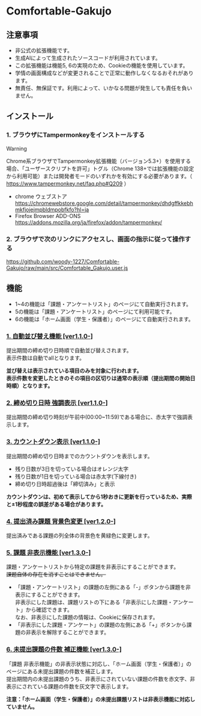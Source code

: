 # Comfortable-Gakujo
## 注意事項
- 非公式の拡張機能です。
- 生成AIによって生成されたソースコードが利用されています。
- この拡張機能は機能5, 6の実現のため、Cookieの機能を使用しています。
- 学情の画面構成などが変更されることで正常に動作しなくなるおそれがあります。
- 無責任、無保証です。利用によって、いかなる問題が発生しても責任を負いません。

## インストール
### 1. ブラウザにTampermonkeyをインストールする
> [!WARNING]
> Chrome系ブラウザでTampermonkey拡張機能（バージョン5.3+）を使用する場合、「ユーザースクリプトを許可」トグル（Chrome 138+では拡張機能の設定から利用可能）または開発者モードのいずれかを有効にする必要があります。（ https://www.tampermonkey.net/faq.php#Q209 ）
- chrome ウェブストア  
https://chromewebstore.google.com/detail/tampermonkey/dhdgffkkebhmkfjojejmpbldmpobfkfo?hl=ja  
- Firefox Browser ADD-ONS  
https://addons.mozilla.org/ja/firefox/addon/tampermonkey/
### 2. ブラウザで次のリンクにアクセスし、画面の指示に従って操作する
https://github.com/woody-1227/Comfortable-Gakujo/raw/main/src/Comfortable_Gakujo.user.js

## 機能
- 1~4の機能は「課題・アンケートリスト」のページにて自動実行されます。  
- 5の機能は「課題・アンケートリスト」のページにて利用可能です。  
- 6の機能は「ホーム画面（学生・保護者）」のページにて自動実行されます。  

### <ins>1. 自動並び替え機能 [ver1.1.0-]</ins>
提出期間の締め切り日時順で自動並び替えされます。  
表示件数は自動でallとなります。  

__並び替えは表示されている項目のみを対象に行われます。__   
__表示件数を変更したときのその項目の区切りは通常の表示順（提出期間の開始日時順）となります。__
### <ins>2. 締め切り日時 強調表示 [ver1.1.0-]</ins>
提出期間の締め切り時刻が午前中(00:00~11:59)である場合に、赤太字で強調表示します。
### <ins>3. カウントダウン表示 [ver1.1.0-]</ins>
提出期間の締め切り日時までのカウントダウンを表示します。 
- 残り日数が3日を切っている場合はオレンジ太字
- 残り日数が1日を切っている場合は赤太字(下線付き)
- 締め切り日時超過後は「締切済み」と表示

__カウントダウンは、初めて表示してから1秒おきに更新を行っているため、実際と±1秒程度の誤差がある場合があります。__
### <ins>4. 提出済み課題 背景色変更 [ver1.2.0-]</ins>
提出済みである課題の列全体の背景色を黄緑色に変更します。

### <ins>5. 課題 非表示機能 [ver1.3.0-]</ins>
課題・アンケートリストから特定の課題を非表示にすることができます。  
~~課題自体の存在を消すことはできません。~~  
- 「課題・アンケートリスト」の課題の左側にある「-」ボタンから課題を非表示にすることができます。  
非表示にした課題は、課題リストの下にある「非表示にした課題・アンケート」から確認できます。  
なお、非表示にした課題の情報は、Cookieに保存されます。
- 「非表示にした課題・アンケート」の課題の左側にある「+」ボタンから課題の非表示を解除することができます。

### <ins>6. 未提出課題の件数 補正機能 [ver1.3.0-]</ins>
「課題 非表示機能」の非表示状態に対応し、「ホーム画面（学生・保護者）」のページにある未提出課題の件数を補正します。  
提出期間内の未提出課題のうち、非表示にされていない課題の件数を赤文字、非表示にされている課題の件数を灰文字で表示します。  

__注意：「ホーム画面（学生・保護者）」の未提出課題リストは非表示機能に対応していません。__